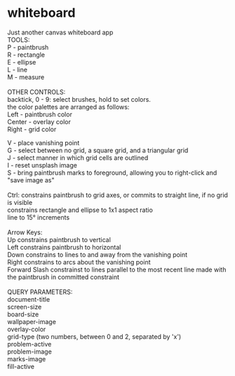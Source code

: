 # whiteboard
Just another canvas whiteboard app
<br />
TOOLS: <br />
  P - paintbrush<br />
  R - rectangle<br />
  E - ellipse<br />
  L - line<br />
  M - measure<br />
<br />
OTHER CONTROLS: <br />
  backtick, 0 - 9: select brushes, hold to set colors.<br />
    the color palettes are arranged as follows:<br />
      Left - paintbrush color<br />
      Center - overlay color<br />
      Right - grid color<br />

  V - place vanishing point<br />
  G - select between no grid, a square grid, and a triangular grid<br />
  J - select manner in which grid cells are outlined<br />
  I - reset unsplash image<br />
  S - bring paintbrush marks to foreground, allowing you to right-click and "save image as"<br />
<br />
Ctrl:
  constrains paintbrush to grid axes, or commits to straight line, if no grid is visible<br />
  constrains rectangle and ellipse to 1x1 aspect ratio<br />
  line to 15° increments<br />
<br />
Arrow Keys: <br />
  Up constrains paintbrush to vertical<br />
  Left constrains paintbrush to horizontal<br />
  Down constrains to lines to and away from the vanishing point<br />
  Right constrains to arcs about the vanishing point<br />
  Forward Slash constrainst to lines parallel to the most recent line made with the paintbrush in committed constraint<br />
  <br />
QUERY PARAMETERS: <br />
  document-title<br />
  screen-size<br />
  board-size<br />
  wallpaper-image<br />
  overlay-color<br />
  grid-type (two numbers, between 0 and 2, separated by 'x')<br />
  problem-active<br />
  problem-image<br />
  marks-image<br />
  fill-active<br />

